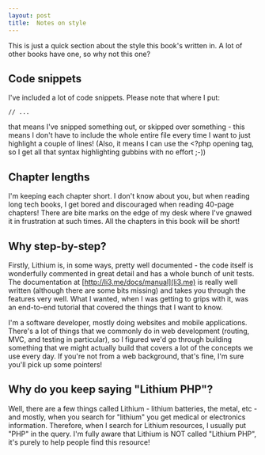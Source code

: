 ```yaml
---
layout: post
title:  Notes on style
---
```


This is just a quick section about the style this book's written in. A lot of other books have one, so why not this one?

## Code snippets

I've included a lot of code snippets. Please note that where I put:

    // ...

that means I've snipped something out, or skipped over something - this means I don't have to include the whole entire file every time I want to just highlight a couple of lines! (Also, it means I can use the <?php opening tag, so I get all that syntax highlighting gubbins with no effort ;-))

## Chapter lengths

I'm keeping each chapter short. I don't know about you, but when reading long tech books, I get bored and discouraged when reading 40-page chapters! There are bite marks on the edge of my desk where I've gnawed it in frustration at such times. All the chapters in this book will be short!

## Why step-by-step?

Firstly, Lithium is, in some ways, pretty well documented - the code itself is wonderfully commented in great detail and has a whole bunch of unit tests. The documentation at [http://li3.me/docs/manual](li3.me) is really well written (although there are some bits missing) and takes you through the features very well. What I wanted, when I was getting to grips with it, was an end-to-end tutorial that covered the things that I want to know.

I'm a software developer, mostly doing websites and mobile applications. There's a lot of things that we commonly do in web development (routing, MVC, and testing in particular), so I figured we'd go through building something that we might actually build that covers a lot of the concepts we use every day. If you're not from a web background, that's fine, I'm sure you'll pick up some pointers!

## Why do you keep saying "Lithium PHP"?

Well, there are a few things called Lithium - lithium batteries, the metal, etc - and mostly, when you search for "lithium" you get medical or electronics information. Therefore, when I search for Lithium resources, I usually put "PHP" in the query. I'm fully aware that Lithium is NOT called "Lithium PHP", it's purely to help people find this resource!